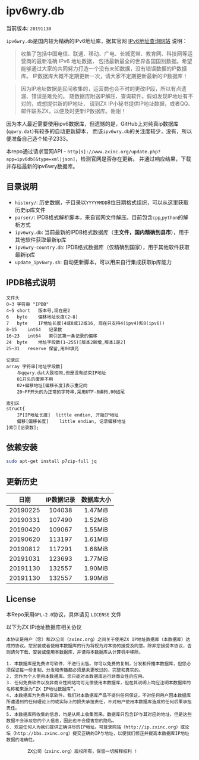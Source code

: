 
# ipv6wry.db

当前版本: `20191130`

`ipv6wry.db`是国内较为精确的IPv6地址库，据其官网 [IPv6地址查询网站](http://ip.zxinc.org/index.htm) 说明：

> 收集了包括中国电信、联通、移动、广电、长城宽带、教育网、科技网等运营商的最新准确 IPv6 地址数据，
 包括最新最全的世界各国国别数据。希望能够通过大家的共同努力打造一个没有未知数据，没有错误数据的IP数据库。
 IP数据库大概不定期更新一次，请大家不定期更新最新的IP数据库！

> 因为IP地址数据是民间收集的，运营商也会不时的更改IP段，所以有点遗漏、错误是难免的。
 随数据库附送IP解压、查询软件。假如发现IP地址有不对的，或想提供新的IP地址，
 请到ZX IP小秘书提供IP地址数据，或者QQ、邮件联系ZX，以便及时更新IP数据库。谢谢！
 
因为本人最近需要使用ipv6数据库，但遗憾的是，GitHub上对纯真ip数据库(`qqwry.dat`)有较多的自动更新脚本，
而该`ipv6wry.db`的关注度较少，没有，所以便准备自己造个轮子2333。

本repo通过请求官网API - `http[s]://www.zxinc.org/update.php?app=ipv6db[&type=xml|json]`，检测官网是否存在更新。
并通过响应结果，下载并存档最新的ipv6wry数据库。

## 目录说明

 - `history/`: 历史数据，子目录以`YYYYMMDD`8位日期格式组织，可以从这里获取历史ip库文件
 - `parser/`: IPDB格式解析脚本，来自官网文件解压。目前包含`cpp`,`python`的解析方式
 - `ipv6wry.db`: 当前最新的IPDB格式数据库（**主文件，国内精确到县市**），用于其他软件获取最新ip库
 - `ipv6wry-country.db`: IPDB格式数据库（仅精确到国家），用于其他软件获取最新ip库
 - `update_ipv6wry.sh`: 自动更新脚本，可以用来自行集成获取ip库能力

## IPDB格式说明

```
文件头
0~3	字符串	"IPDB"
4~5	short	版本号,现在是2
6	byte	偏移地址长度(2~8)
7	byte	IP地址长度(4或8或12或16, 现在只支持4(ipv4)和8(ipv6))
8~15	int64	记录数
16~23	int64	索引区第一条记录的偏移
24	byte	地址字段数(1~255)[版本2新增,版本1是2]
25~31	reserve	保留,用00填充

记录区
array 字符串[地址字段数]
	与qqwry.dat大致相同,但是没有结束IP地址
	01开头的废弃不用
	02+偏移地址[偏移长度]表示重定向
	20~FF开头的为正常的字符串,采用UTF-8编码,00结尾

索引区
struct{
	IP[IP地址长度]	little endian, 开始IP地址
	偏移[偏移长度]	little endian, 记录偏移地址
}索引[记录数];
```

## 依赖安装

```bash
sudo apt-get install p7zip-full jq
```

## 更新历史

| 日期 | IP数据记录 | 数据库大小 |
| :--: | :--------: | :-------: |
| 20190225 | 104038 | 1.47MiB |
| 20190331 | 107490 | 1.52MiB | 
| 20190420 | 109067 | 1.55MiB | 
| 20190620 | 113197 | 1.61MiB | 
| 20190812 | 117291 | 1.68MiB | 
| 20191031 | 123693 | 1.77MiB | 
| 20191130 | 132557 | 1.90MiB | 
| 20191130 | 132557 | 1.90MiB | 
<!-- update info here -->

## License

本Repo采用`GPL-2.0`协议，具体请见 `LICENSE` 文件

以下为ZX IP地址数据库相关协议

```
本协议是用户（您）和ZX公司（zxinc.org）之间关于使用ZX IP地址数据库（本数据库）达成的协议。您安装或者使用本数据库的行为将视为对本协的接受及同意。除非您接受本协议，否则请勿下载、安装或使用本数据库，并请将本数据库从计算机中移除。

1. 本数据库是免费许可软件，不进行出售。你可以免费的复制，分发和传播本数据库，但您必须保证每一份复制、分发和传播都必须是未更改过的，完整和真实的。
2. 您作为个人使用本数据库。您只能对本数据库进行非商业性的应用。
3. 任何免费软件以及非商业性网站均可无偿使用本数据库，但在其说明上均应注明本数据库的名称和来源为“ZX IP地址数据库”。
4. 本数据库为免费共享软件。我们对本数据库产品不提供任何保证，不对任何用户因本数据库所遭遇到的任何理论上的或实际上的损失承担责任，不对用户使用本数据库造成的任何后果承担责任。
5. 本数据库所收集的信息，均是从网上收集而来。数据库只包含IP与其对应的地址，但是这些数据不会涉及您的个人信息，因此也不会侵害您的隐私。
6. 欢迎任何人为我们提供正确详尽的IP地址。可登录网站（http://ip.zxinc.org）或论坛（http://bbs.zxinc.org）提交正确的IP与地址，以便我们修正并提高本数据库IP地址数据的准确性。

		ZX公司（zxinc.org）版权所有，保留一切解释权利 !
```

